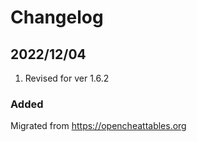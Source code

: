 # Changelog

## 2022/12/04
1. Revised for ver 1.6.2

### Added
Migrated from https://opencheattables.org
